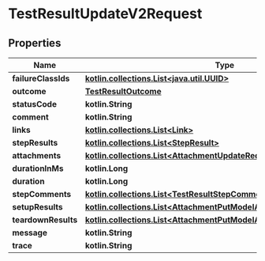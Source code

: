 
# TestResultUpdateV2Request

## Properties
| Name | Type | Description | Notes |
| ------------ | ------------- | ------------- | ------------- |
| **failureClassIds** | [**kotlin.collections.List&lt;java.util.UUID&gt;**](java.util.UUID.md) |  |  [optional] |
| **outcome** | [**TestResultOutcome**](TestResultOutcome.md) |  |  [optional] |
| **statusCode** | **kotlin.String** |  |  [optional] |
| **comment** | **kotlin.String** |  |  [optional] |
| **links** | [**kotlin.collections.List&lt;Link&gt;**](Link.md) |  |  [optional] |
| **stepResults** | [**kotlin.collections.List&lt;StepResult&gt;**](StepResult.md) |  |  [optional] |
| **attachments** | [**kotlin.collections.List&lt;AttachmentUpdateRequest&gt;**](AttachmentUpdateRequest.md) |  |  [optional] |
| **durationInMs** | **kotlin.Long** |  |  [optional] |
| **duration** | **kotlin.Long** |  |  [optional] |
| **stepComments** | [**kotlin.collections.List&lt;TestResultStepCommentUpdateRequest&gt;**](TestResultStepCommentUpdateRequest.md) |  |  [optional] |
| **setupResults** | [**kotlin.collections.List&lt;AttachmentPutModelAutoTestStepResultsModel&gt;**](AttachmentPutModelAutoTestStepResultsModel.md) |  |  [optional] |
| **teardownResults** | [**kotlin.collections.List&lt;AttachmentPutModelAutoTestStepResultsModel&gt;**](AttachmentPutModelAutoTestStepResultsModel.md) |  |  [optional] |
| **message** | **kotlin.String** |  |  [optional] |
| **trace** | **kotlin.String** |  |  [optional] |




